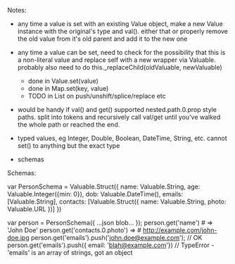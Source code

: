 Notes:
- any time a value is set with an existing Value object, make a new Value instance with the original's type and val(). either that or properly remove the old value from it's old parent and add it to the new one

- any time a value can be set, need to check for the possibility that this is a non-literal value and replace self with a new wrapper via Valuable. probably also need to do this._replaceChild(oldValuable, newValuable)
	- done in Value.set(value)
	- done in Map.set(key, value)
	- TODO in List on push/unshift/splice/replace etc

- would be handy if val() and get() supported nested.path.0.prop style paths. split into tokens and recursively call val/get until you've walked the whole path or reached the end.

- typed values, eg Integer, Double, Boolean, DateTime, String, etc. cannot set() to anything but the exact type

- schemas

Schemas:

var PersonSchema = Valuable.Struct({
	name: Valuable.String,
	age: Valuable.Integer({min: 0}),
	dob: Valuable.DateTime(),
	emails: [Valuable.String],
	contacts: [Valuable.Struct({
		name: Valuable.String,
		photo: Valuable.URL
	})]
})

var person = PersonSchema({ ...json blob... });
person.get('name') # => 'John Doe'
person.get('contacts.0.photo') => # http://example.com/john-doe.jpg
person.get('emails').push('john.doe@example.com'); // OK
person.get('emails').push({ email: 'blah@example.com'}) // TypeError - 'emails' is an array of strings, got an object
